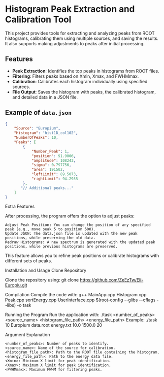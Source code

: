 # Histogram Peak Extraction and Calibration Tool

This project provides tools for extracting and analyzing peaks from ROOT histograms, calibrating them using multiple sources, and saving the results. It also supports making adjustments to peaks after initial processing.

## Features

- **Peak Extraction**: Identifies the top peaks in histograms from ROOT files.
- **Filtering**: Filters peaks based on Xmin, Xmax, and FWHMmax.
- **Calibration**: Calibrates each histogram individually using specified sources.
- **File Output**: Saves the histogram with peaks, the calibrated histogram, and detailed data in a JSON file.

## Example of `data.json`

```json
{
    "Source": "Europium",
    "Histogram": "hist1D_col102",
    "NumberOfPeaks": 10,
    "Peaks": [
        {
            "Number_Peak": 1,
            "position": 91.9006,
            "amplitude": 108243,
            "sigma": 0.797756,
            "area": 191502,
            "leftLimit": 89.5073,
            "rightLimit": 94.2938
        },
       "// Additional peaks..."
    ]
}
```
Extra Features

After processing, the program offers the option to adjust peaks:

    Adjust Peak Position: You can change the position of any specified peak (e.g., move peak 5 to position 500).
    Update JSON: The data.json file is updated with the new peak positions, while preserving the old data.
    Redraw Histograms: A new spectrum is generated with the updated peak positions, while previous histograms are preserved.

This feature allows you to refine peak positions or calibrate histograms with different sets of peaks.


Installation and Usage
Clone Repository

Clone the repository using: git clone https://github.com/ZeEzTw/Eli-Europiu.git


Compilation
Compile the code with: g++ MainApp.cpp Histogram.cpp Peak.cpp sortEnergy.cpp UserInterface.cpp $(root-config --glibs --cflags --libs) -o task


Running the Program
Run the application with: ./task <number_of_peaks> <source_name> <histogram_file_path> <energy_file_path> <Xmin> <Xmax> <FWHMmax>
Example: ./task 10 Europium data.root energy.txt 10.0 1500.0 20

Argument Explanation

    <number_of_peaks>: Number of peaks to identify.
    <source_name>: Name of the source for calibration.
    <histogram_file_path>: Path to the ROOT file containing the histogram.
    <energy_file_path>: Path to the energy data file.
    <Xmin>: Minimum X limit for peak identification.
    <Xmax>: Maximum X limit for peak identification.
    <FWHMmax>: Maximum FWHM for filtering peaks.



